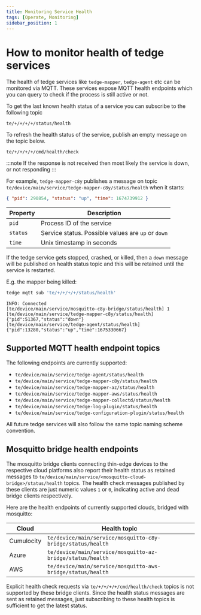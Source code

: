 ```yaml
---
title: Monitoring Service Health
tags: [Operate, Monitoring]
sidebar_position: 1
---
```


# How to monitor health of tedge services

The health of tedge services like `tedge-mapper`, `tedge-agent` etc can be monitored via MQTT.
These services expose MQTT health endpoints which you can query to check if the process is still active or not.

To get the last known health status of a service you can subscribe to the following topic

```text
te/+/+/+/+/status/health
```

To refresh the health status of the service, publish an empty message on the topic below.

```text
te/+/+/+/+/cmd/health/check
```

:::note
If the response is not received then most likely the service is down, or not responding
:::


For example, `tedge-mapper-c8y` publishes a message on topic `te/device/main/service/tedge-mapper-c8y/status/health` when it starts:

```json
{ "pid": 290854, "status": "up", "time": 1674739912 }
```

<!-- TODO: this should be in a reference about health status messages -->

| Property | Description                                        |
|----------|----------------------------------------------------|
| `pid`    | Process ID of the service                          |
| `status` | Service status. Possible values are `up` or `down` |
| `time`   | Unix timestamp in seconds                          |

If the tedge service gets stopped, crashed, or killed, then a `down` message will be published on health status topic
and this will be retained until the service is restarted.

E.g. the mapper being killed:

```sh te2mqtt
tedge mqtt sub 'te/+/+/+/+/status/health'
```

```log title="Output"
INFO: Connected
[te/device/main/service/mosquitto-c8y-bridge/status/health] 1
[te/device/main/service/tedge-mapper-c8y/status/health] {"pid":51367,"status":"down"}
[te/device/main/service/tedge-agent/status/health] {"pid":13280,"status":"up","time":1675330667}
```
## Supported MQTT health endpoint topics

The following endpoints are currently supported:

* `te/device/main/service/tedge-agent/status/health`
* `te/device/main/service/tedge-mapper-c8y/status/health`
* `te/device/main/service/tedge-mapper-az/status/health`
* `te/device/main/service/tedge-mapper-aws/status/health`
* `te/device/main/service/tedge-mapper-collectd/status/health`
* `te/device/main/service/tedge-log-plugin/status/health`
* `te/device/main/service/tedge-configuration-plugin/status/health`

All future tedge services will also follow the same topic naming scheme convention.

## Mosquitto bridge health endpoints

The mosquitto bridge clients connecting thin-edge devices to the respective cloud platforms also report their health
status as retained messages to `te/device/main/service/<mosquitto-cloud-bridge>/status/health` topics. The health check
messages published by these clients are just numeric values `1` or `0`, indicating active and dead bridge clients
respectively.

Here are the health endpoints of currently supported clouds, bridged with mosquitto:

| Cloud      | Health topic                                                |
|------------|-------------------------------------------------------------|
| Cumulocity | `te/device/main/service/mosquitto-c8y-bridge/status/health` |
| Azure      | `te/device/main/service/mosquitto-az-bridge/status/health`  |
| AWS        | `te/device/main/service/mosquitto-aws-bridge/status/health` |

Explicit health check requests via `te/+/+/+/+/cmd/health/check` topics is not supported by these bridge clients. Since
the health status messages are sent as retained messages, just subscribing to these health topics is sufficient to get
the latest status.
